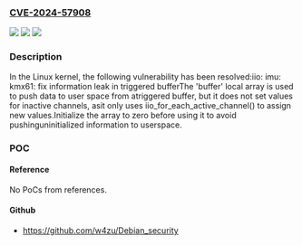 ### [CVE-2024-57908](https://cve.mitre.org/cgi-bin/cvename.cgi?name=CVE-2024-57908)
![](https://img.shields.io/static/v1?label=Product&message=Linux&color=blue)
![](https://img.shields.io/static/v1?label=Version&message=c3a23ecc0901f624b681bbfbc4829766c5aa3070%3C%200871eb8d700b33dd7fa86c80630d62ddaef58c2c%20&color=brighgreen)
![](https://img.shields.io/static/v1?label=Vulnerability&message=n%2Fa&color=brighgreen)

### Description

In the Linux kernel, the following vulnerability has been resolved:iio: imu: kmx61: fix information leak in triggered bufferThe 'buffer' local array is used to push data to user space from atriggered buffer, but it does not set values for inactive channels, asit only uses iio_for_each_active_channel() to assign new values.Initialize the array to zero before using it to avoid pushinguninitialized information to userspace.

### POC

#### Reference
No PoCs from references.

#### Github
- https://github.com/w4zu/Debian_security

